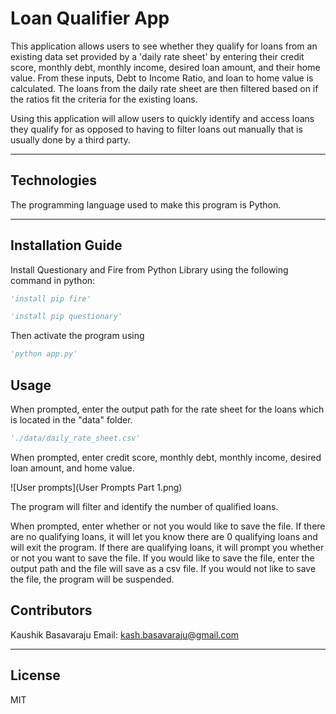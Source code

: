 # Loan Qualifier App

This application allows users to see whether they qualify for loans from an existing data set provided by a 'daily rate sheet' by entering their credit score, monthly debt, monthly income, desired loan amount, and their home value. From these inputs, Debt to Income Ratio, and loan to home value is calculated. The loans from the daily rate sheet are then filtered based on if the ratios fit the criteria for the existing loans.

Using this application will allow users to quickly identify and access loans they qualify for as opposed to having to filter loans out manually that is usually done by a third party.

---

## Technologies

The programming language used to make this program is Python.

---

## Installation Guide

Install Questionary and Fire from Python Library using the following command in python:

```python
'install pip fire'
```
```python
'install pip questionary'
```
Then activate the program using

```python
'python app.py'
```
## Usage

When prompted, enter the output path for the rate sheet for the loans which is located in the "data" folder. 

```python
'./data/daily_rate_sheet.csv'
```
When prompted, enter credit score, monthly debt, monthly income, desired loan amount, and home value.

![User prompts](User Prompts Part 1.png)

The program will filter and identify the number of qualified loans.

When prompted, enter whether or not you would like to save the file. If there are no qualifying loans, it will let you know there are 0 qualifying loans and will exit the program. If there are qualifying loans, it will prompt you whether or not you want to save the file. If you would like to save the file, enter the output path and the file will save as a csv file. If you would not like to save the file, the program will be suspended.

## Contributors

Kaushik Basavaraju
Email: kash.basavaraju@gmail.com

---

## License

MIT
